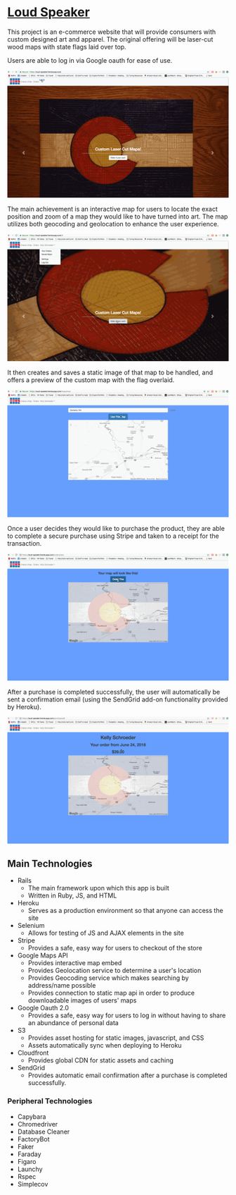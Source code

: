 # [Loud Speaker](https://loud-speaker.herokuapp.com/)

This project is an e-commerce website that will provide consumers with custom designed art and apparel. The original offering will be laser-cut wood maps with state flags laid over top.

Users are able to log in via Google oauth for ease of use.

![Logging in via Google oauth](app/assets/gifs/loud_speaker_oauth.gif)

The main achievement is an interactive map for users to locate the exact position and zoom of a map they would like to have turned into art. The map utilizes both geocoding and geolocation to enhance the user experience.

![Creating a custom map](app/assets/gifs/loud_speaker_custom_map.gif)

It then creates and saves a static image of that map to be handled, and offers a preview of the custom map with the flag overlaid.

![Assessing a custom order with flag overlaid](app/assets/gifs/loud_speaker_custom_order.gif)

Once a user decides they would like to purchase the product, they are able to complete a secure purchase using Stripe and taken to a receipt for the transaction.

![Payment via Stripe](app/assets/gifs/loud_speaker_stripe_payment.gif)

After a purchase is completed successfully, the user will automatically be sent a confirmation email (using the SendGrid add-on functionality provided by Heroku).

![Automatic mailer via SendGrid](app/assets/gifs/loud_speaker_automatic_mailer.gif)

## Main Technologies

* Rails
  - The main framework upon which this app is built
  - Written in Ruby, JS, and HTML
* Heroku
  - Serves as a production environment so that anyone can access the site
* Selenium
  - Allows for testing of JS and AJAX elements in the site
* Stripe
  - Provides a safe, easy way for users to checkout of the store
* Google Maps API
  - Provides interactive map embed
  - Provides Geolocation service to determine a user's location
  - Provides Geocoding service which makes searching by address/name possible
  - Provides connection to static map api in order to produce downloadable images of users' maps
* Google Oauth 2.0
  - Provides a safe, easy way for users to log in without having to share an abundance of personal data
* S3
  - Provides asset hosting for static images, javascript, and CSS
  - Assets automatically sync when deploying to Heroku
* Cloudfront
  - Provides global CDN for static assets and caching
* SendGrid
  - Provides automatic email confirmation after a purchase is completed successfully.

### Peripheral Technologies

* Capybara
* Chromedriver
* Database Cleaner
* FactoryBot
* Faker
* Faraday
* Figaro
* Launchy
* Rspec
* Simplecov
